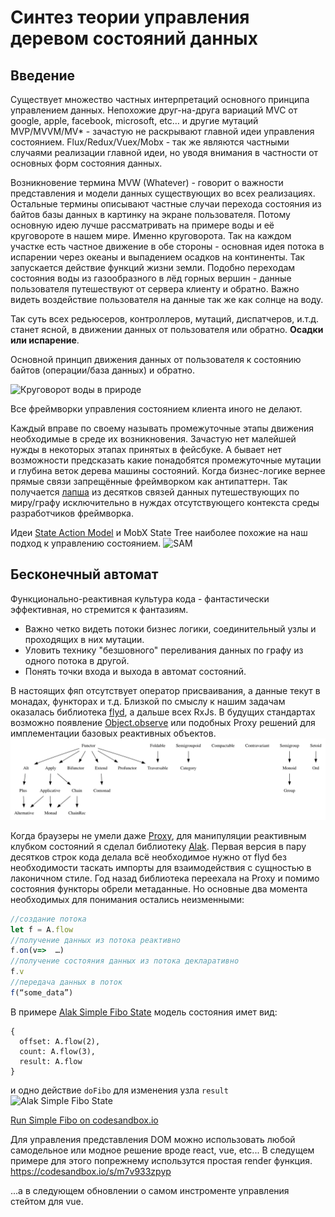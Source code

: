 # Синтез теории управления деревом состояний данных

## Введение

Существует множество частных интерпретаций основного принципа управлением данных. Непохожие друг-на-друга вариаций MVC от google, apple, facebook, microsoft, etc… и другие мутаций MVP/MVVM/MV* - зачастую не раскрывают главной идеи управления состоянием. Flux/Redux/Vuex/Mobx - так же являются частными случаями реализации главной идеи, но уводя внимания в частности от основных форм состояния данных. 

Возникновение термина MVW (Whatever) - говорит о важности представления и модели данных существующих во всех реализациях. Остальные термины описывают частные случаи перехода состояния из байтов базы данных в картинку на экране пользователя. Потому основную идею лучше рассматривать на примере воды и её круговороте в нашем мире. Именно круговорота. Так на каждом участке есть частное движение в обе стороны - основная идея потока в испарении через океаны и выпадением осадков на континенты. Так запускается действие функций жизни земли. Подобно переходам состояния воды из газообразного в лёд горных вершин - данные пользователя путешествуют от сервера клиенту и обратно. Важно видеть воздействие пользователя на данные так же как солнце на воду. 

Так суть всех редьюсеров, контроллеров, мутаций, диспатчеров, и.т.д. станет ясной, в движении данных от пользователя или обратно. 
**Осадки или испарение**. 

Основной принцип движения данных от пользователя к состоянию байтов (операции/база данных) и обратно.

![Круговорот воды в природе](https://upload.wikimedia.org/wikipedia/commons/1/19/Watercyclesummary.jpg)

Все фреймворки управления состоянием клиента иного не делают. 

Каждый вправе по своему называть промежуточные этапы движения необходимые в среде их возникновения. Зачастую нет малейшей нужды в некоторых этапах принятых в фейсбуке. А бывает нет возможности предсказать какие понадобятся промежуточные мутации и глубина веток дерева машины состояний. Когда бизнес-логике вернее прямые связи запрещённые фреймворком как антипаттерн. Так получается [лапша](https://habr.com/ru/post/326046/) из десятков связей данных путешествующих по миру/графу исключительно в нуждах отсутствующего контекста среды разработчиков фреймворка. 

Идеи [State Action Model](https://habr.com/ru/post/277113/) и MobX State Tree наиболее похожие на наш подход к управлению состоянием.
![SAM](https://habrastorage.org/files/6bb/124/52d/6bb12452d4c74672a635675c42a1c276.jpg)


## Бесконечный автомат
Функционально-реактивная культура кода - фантастически эффективная, но стремится к фантазиям. 

- Важно четко видеть потоки бизнес логики, соединительный узлы и проходящих в них мутации. 
- Уловить технику "безшовного" переливания данных по графу из одного потока в другой. 
- Понять точки входа и выхода в автомат состояний. 

В настоящих фяп отсутствует оператор присваивания, а данные текут в монадах, функторах  и т.д. 
Близкой по смыслу к нашим задачам оказалась библиотека [flyd](https://github.com/paldepind/flyd), а дальше всех RxJs. В будущих стандартах возможно появление [Object.observe](https://developer.mozilla.org/ru/docs/Web/JavaScript/Reference/Global_Objects/Object/observe) или подобных Proxy решений для имплементации базовых реактивных объектов.
![fantasy-land](https://github.com/fantasyland/fantasy-land/raw/master/figures/dependencies.png)

Когда браузеры не умели даже [Proxy](https://developer.mozilla.org/ru/docs/Web/JavaScript/Reference/Global_Objects/Proxy), для манипуляции реактивным клубком состояний я сделал библиотеку [Alak](https://github.com/gleba/alak). Первая версия в пару десятков строк кода делала всё необходимое нужно от flyd без необходимости таскать импорты для взаимодействия с сущностью в лаконичном стиле. Год назад библиотека переехала на Proxy и помимо состояния функторы обрели метаданные. Но основные два момента необходимых для понимания остались неизменными: 
```javascript
//создание потока
let f = A.flow
//получение данных из потока реактивно
f.on(v=>  …)
//получение состояния данных из потока декларативно
f.v 
//передача данных в поток
f(“some_data”)
```

В примере [Alak Simple Fibo State](https://codesandbox.io/s/01zpyvk87p) модель состояния имет вид:
```
{
  offset: A.flow(2),
  count: A.flow(3),
  result: A.flow
}
```
и одно действие `doFibo` для изменения узла `result`
![Alak Simple Fibo State](http://o.unq.onl/hxvrt.png)

[Run Simple Fibo on codesandbox.io](https://codesandbox.io/s/01zpyvk87p)

Для управления представления DOM можно использовать любой самодельное или модное решение вроде react, vue, etc...
В следущем примере для этого попрежнему использутся простая render функция.
https://codesandbox.io/s/m7v933zpyp

...а в следующем обновлении о самом инстроменте управления стейтом для vue.
